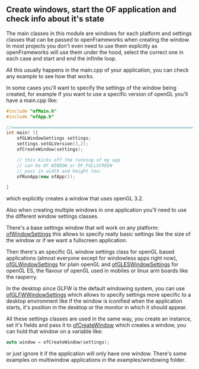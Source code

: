 ## Create windows, start the OF application and check info about it's state

The main classes in this module are windows for each platform and settings classes that can be passed to openFrameworks when creating the window. In most projects you don't even need to use them explicitly as openFrameworks will use them under the hood, select the correct one in each case and start and end the infinite loop.

All this usually happens in the main.cpp of your application, you can check any example to see how that works.

In some cases you'll want to specify the settings of the window being created, for example if you want to use a specific version of openGL you'll have a main.cpp like:

```cpp
#include "ofMain.h"
#include "ofApp.h"

//========================================================================
int main( ){
	ofGLWindowSettings settings;
	settings.setGLVersion(3,2);
	ofCreateWindow(settings);

	// this kicks off the running of my app
	// can be OF_WINDOW or OF_FULLSCREEN
	// pass in width and height too:
	ofRunApp(new ofApp());

}
```

which explicitly creates a window that uses openGL 3.2.

Also when creating multiple windows in one application you'll need to use the different window settings classes. 

There's a base settings window that will work on any platform: [ofWindowSettings](ofWindowSettings/) this allows to specify really basic settings like the size of the window or if we want a fullscreen application.

Then there's an specific GL window settings class for openGL based applications (almost everyone except for windowless apps right now), [ofGLWindowSettings](ofGLWindowSettings/) for plain openGL and [ofGLESWindowSettings](ofGLESWindowSettings/) for openGL ES, the flavour of openGL used in mobiles or linux arm boards like the rasperry.

In the desktop since GLFW is the default windowing system, you can use [ofGLFWWindowSettings](ofGLFWWindowSettings/) which allows to specify settings more specific to a desktop environment like if the window is iconified when the application starts, it's position in the desktop or the monitor in which it should appear.

All these settings classes are used in the same way, you create an instance, set it's fields and pass it to [ofCreateWindow](ofAppRunner/#ofCreateWindow) which creates a window, you can hold that window on a variable like:

```cpp
auto window = ofCreateWindow(settings);
```

or just ignore it if the application will only have one window. There's some examples on multiwindow applications in the examples/windowing folder.
